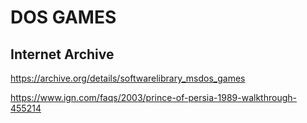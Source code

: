 DOS GAMES
=========

## Internet Archive

https://archive.org/details/softwarelibrary_msdos_games

https://www.ign.com/faqs/2003/prince-of-persia-1989-walkthrough-455214